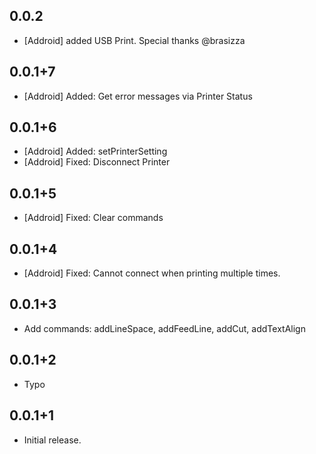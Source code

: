 ## 0.0.2

- [Addroid] added USB Print. Special thanks @brasizza
## 0.0.1+7

- [Addroid] Added: Get error messages via Printer Status

## 0.0.1+6

- [Addroid] Added: setPrinterSetting
- [Addroid] Fixed: Disconnect Printer

## 0.0.1+5

- [Addroid] Fixed: Clear commands
## 0.0.1+4

- [Addroid] Fixed: Cannot connect when printing multiple times.
## 0.0.1+3

- Add commands: addLineSpace, addFeedLine, addCut, addTextAlign
## 0.0.1+2

- Typo
## 0.0.1+1

- Initial release.

